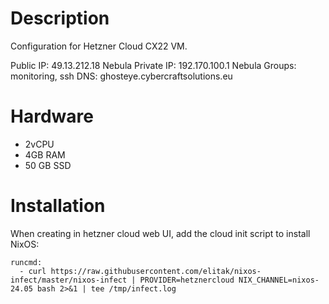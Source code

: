 # Description

Configuration for Hetzner Cloud CX22 VM.

Public IP: 49.13.212.18
Nebula Private IP: 192.170.100.1
Nebula Groups: monitoring, ssh
DNS: ghosteye.cybercraftsolutions.eu

# Hardware

- 2vCPU
- 4GB RAM
- 50 GB SSD

# Installation

When creating in hetzner cloud web UI, add the cloud init script to install NixOS:
```
runcmd:
  - curl https://raw.githubusercontent.com/elitak/nixos-infect/master/nixos-infect | PROVIDER=hetznercloud NIX_CHANNEL=nixos-24.05 bash 2>&1 | tee /tmp/infect.log
```